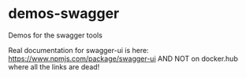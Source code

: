 # demos-swagger
Demos for the swagger tools

Real documentation for swagger-ui is here:
https://www.npmjs.com/package/swagger-ui
AND NOT on docker.hub where all the links are dead!
